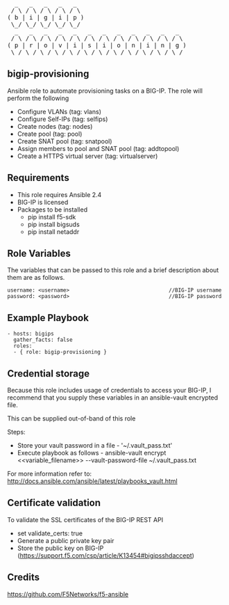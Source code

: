<pre>
  _   _   _   _   _                              
 / \ / \ / \ / \ / \                             
( b | i | g | i | p )                            
 \_/ \_/ \_/ \_/ \_/                             
  _   _   _   _   _   _   _   _   _   _   _   _  
 / \ / \ / \ / \ / \ / \ / \ / \ / \ / \ / \ / \ 
( p | r | o | v | i | s | i | o | n | i | n | g )
 \_/ \_/ \_/ \_/ \_/ \_/ \_/ \_/ \_/ \_/ \_/ \_/ 
</pre>

## bigip-provisioning 
Ansible role to automate provisioning tasks on a BIG-IP. 
The role will perform the following
* Configure VLANs                        (tag: vlans)
* Configure Self-IPs                     (tag: selfips)
* Create nodes                           (tag: nodes)
* Create pool                            (tag: pool)
* Create SNAT pool                       (tag: snatpool)
* Assign members to pool and SNAT pool   (tag: addtopool)
* Create a HTTPS virtual server          (tag: virtualserver)

## Requirements
* This role requires Ansible 2.4
* BIG-IP is licensed
* Packages to be installed
  - pip install f5-sdk
  - pip install bigsuds
  - pip install netaddr

## Role Variables
The variables that can be passed to this role and a brief description about them are as follows.

```
username: <username>                                //BIG-IP username
password: <password>                                //BIG-IP password

```

## Example Playbook
```
- hosts: bigips
  gather_facts: false
  roles:
  - { role: bigip-provisioning }

```

## Credential storage

Because this role includes usage of credentials to access your BIG-IP, I recommend that you supply these variables in an ansible-vault encrypted file.

This can be supplied out-of-band of this role

Steps:
- Store your vault password in a file - '~/.vault_pass.txt'
- Execute playbook as follows - ansible-vault encrypt <<variable_filename>> --vault-password-file ~/.vault_pass.txt

For more information refer to: http://docs.ansible.com/ansible/latest/playbooks_vault.html

## Certificate validation
To validate the SSL certificates of the BIG-IP REST API
- set validate_certs: true
- Generate a public private key pair
- Store the public key on BIG-IP (https://support.f5.com/csp/article/K13454#bigipsshdaccept)

## Credits
https://github.com/F5Networks/f5-ansible
